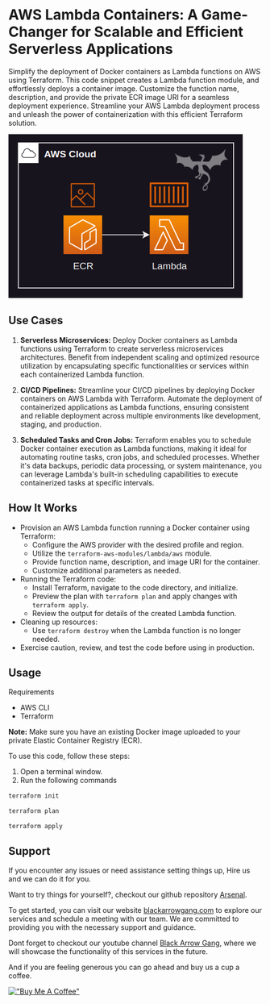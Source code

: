 <!-- 
---
type: "post"
title: "AWS Lambda Containers: A Game-Changer for Scalable and Efficient Serverless Applications"
topic: "Provisioning"
date: "2023-07-01T15:30:00-07:00"
author: "Fernando Reyes"
time: "2 min read"
description: "Simplify the deployment of Docker containers as Lambda functions on AWS using Terraform. This code snippet leverages the benefits of serverless architecture and containers to create a Lambda function module that effortlessly deploys a container image."
url: "/blog/aws-lambda-container"
---
-->

# **AWS Lambda Containers: A Game-Changer for Scalable and Efficient Serverless Applications**

Simplify the deployment of Docker containers as Lambda functions on AWS using Terraform. This code snippet creates a Lambda function module, and effortlessly deploys a container image. Customize the function name, description, and provide the private ECR image URI for a seamless deployment experience. Streamline your AWS Lambda deployment process and unleash the power of containerization with this efficient Terraform solution.

![Lambda Container Diagram](https://raw.githubusercontent.com/BlackArrowGang/Arsenal/main/quiver/aws-lambda-container/media/aws-lambda-container-diagram.png)

## **Use Cases**
1. **Serverless Microservices:** Deploy Docker containers as Lambda functions using Terraform to create serverless microservices architectures. Benefit from independent scaling and optimized resource utilization by encapsulating specific functionalities or services within each containerized Lambda function.

2. **CI/CD Pipelines:** Streamline your CI/CD pipelines by deploying Docker containers on AWS Lambda with Terraform. Automate the deployment of containerized applications as Lambda functions, ensuring consistent and reliable deployment across multiple environments like development, staging, and production.

3. **Scheduled Tasks and Cron Jobs:** Terraform enables you to schedule Docker container execution as Lambda functions, making it ideal for automating routine tasks, cron jobs, and scheduled processes. Whether it's data backups, periodic data processing, or system maintenance, you can leverage Lambda's built-in scheduling capabilities to execute containerized tasks at specific intervals.

## **How It Works**

- Provision an AWS Lambda function running a Docker container using Terraform:
  - Configure the AWS provider with the desired profile and region.
  - Utilize the `terraform-aws-modules/lambda/aws` module.
  - Provide function name, description, and image URI for the container.
  - Customize additional parameters as needed.
- Running the Terraform code:
  - Install Terraform, navigate to the code directory, and initialize.
  - Preview the plan with `terraform plan` and apply changes with `terraform apply`.
  - Review the output for details of the created Lambda function.
- Cleaning up resources:
  - Use `terraform destroy` when the Lambda function is no longer needed.
- Exercise caution, review, and test the code before using in production.

## **Usage**

Requirements
* AWS CLI
* Terraform

**Note:** Make sure you have an existing Docker image uploaded to your private Elastic Container Registry (ECR).

To use this code, follow these steps:

1. Open a terminal window.
2. Run the following commands

```
terraform init
```
```
terraform plan
```
```
terraform apply
```

## **Support**

If you encounter any issues or need assistance setting things up, Hire us and we can do it for you. 

Want to try things for yourself?, checkout our github repository [Arsenal](https://github.com/BlackArrowGang/Arsenal/tree/dev/quiver/aws-lambda-container).

To get started, you can visit our website [blackarrowgang.com](https://blackarrowgang.com) to explore our services and schedule a meeting with our team. We are committed to providing you with the necessary support and guidance.

Dont forget to checkout our youtube channel [Black Arrow Gang](https://www.youtube.com/@blackarrowgang3373), where we will showcase the functionality of this services in the future. 

And if you are feeling generous you can go ahead and buy us a cup a coffee.

[!["Buy Me A Coffee"](https://www.buymeacoffee.com/assets/img/custom_images/orange_img.png)](https://blackarrowgang.com)
